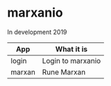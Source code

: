 # marxanio
In development 2019

|App           |What it is          |
|--------------|--------------------|
|login         |Login to marxanio   |
|marxan        |Rune Marxan         |

